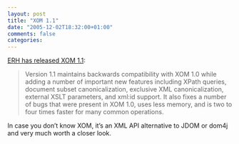 ```yaml
---
layout: post
title: "XOM 1.1"
date: "2005-12-02T18:32:00+01:00"
comments: false
categories: 
---
```


<p><a href="http://www.cafeconleche.org/#news2005December1">ERH has released XOM 1.1</a>: </p>

<blockquote>
<p>Version 1.1 maintains backwards compatibility with XOM 1.0 while adding a number of important new features including XPath queries, document subset canonicalization, exclusive XML canonicalization, external XSLT parameters, and xml:id support. It also fixes a number of bugs that were present in XOM 1.0, uses less memory, and is two to four times faster for many common operations.</p>
</blockquote>

<p>In case you don&#8217;t know XOM, it&#8217;s an XML API alternative to JDOM or dom4j and very much worth a closer look.</p>


